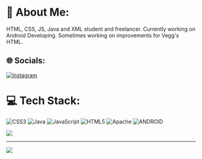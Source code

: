 # 💫 About Me:
HTML, CSS, JS, Java and XML student and freelancer. Currently working on Android Developing. Sometimes working on improvements for Vegg's HTML.


## 🌐 Socials:
[![Instagram](https://img.shields.io/badge/Instagram-%23E4405F.svg?logo=Instagram&logoColor=white)](https://instagram.com/mthsleandro) 

# 💻 Tech Stack:
![CSS3](https://img.shields.io/badge/css3-%231572B6.svg?style=for-the-badge&logo=css3&logoColor=white) ![Java](https://img.shields.io/badge/java-%23ED8B00.svg?style=for-the-badge&logo=java&logoColor=white) ![JavaScript](https://img.shields.io/badge/javascript-%23323330.svg?style=for-the-badge&logo=javascript&logoColor=%23F7DF1E) ![HTML5](https://img.shields.io/badge/html5-%23E34F26.svg?style=for-the-badge&logo=html5&logoColor=white) ![Apache](https://img.shields.io/badge/apache-%23D42029.svg?style=for-the-badge&logo=apache&logoColor=white) ![ANDROID](https://img.shields.io/badge/android-%2320232a.svg?style=for-the-badge&logo=android&logoColor=%a4c639)

![](https://quotes-github-readme.vercel.app/api?type=vetical&theme=radical)

---
[![](https://visitcount.itsvg.in/api?id=mthsleandro&icon=2&color=4)](https://visitcount.itsvg.in)

<!-- Proudly created with GPRM ( https://gprm.itsvg.in ) -->
